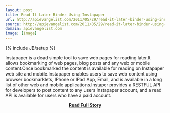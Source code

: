 ```yaml
---
layout: post
title: Read It Later Binder Using Instapaper
url: http://apievangelist.com/2011/05/29/read-it-later-binder-using-instapaper/
source: http://apievangelist.com/2011/05/29/read-it-later-binder-using-instapaper/
domain: apievangelist.com
image: [Image]
---
```

{% include JB/setup %}<p>Instapaper is a dead simple tool to save web pages for reading later.It allows bookmarking of web pages, blog posts and any web or mobile content.Once bookmarked the content is available for reading on Instapaper web site and mobile.Instapaper enables users to save web content using browser bookmarklets, IPhone or IPad App, Email, and is available in a long list of other web and mobile applications.Instaper provides a RESTFUL API for developers to post content to any users Instapaper account, and a read API is available for users who have a paid account.</p>
<center><p><a href="http://apievangelist.com/2011/05/29/read-it-later-binder-using-instapaper/" style='padding:25px; font-sze:18px; font-weight: bold;'>Read Full Story</a></p></center>

